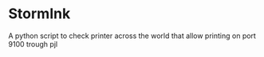 # StormInk
A python script to check printer across the world that allow printing on port 9100 trough pjl 
